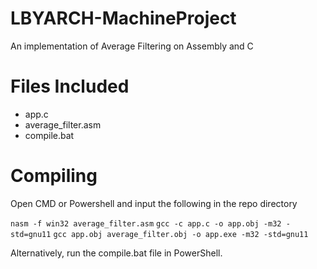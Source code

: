 # LBYARCH-MachineProject
An implementation of Average Filtering on Assembly and C

# Files Included

 - app.c
 - average_filter.asm
 - compile.bat

# Compiling
Open CMD or Powershell and input the following in the repo directory

`nasm -f win32 average_filter.asm`
`gcc -c app.c -o app.obj -m32 -std=gnu11`
`gcc app.obj average_filter.obj -o app.exe -m32 -std=gnu11`

Alternatively, run the compile.bat file in PowerShell.
